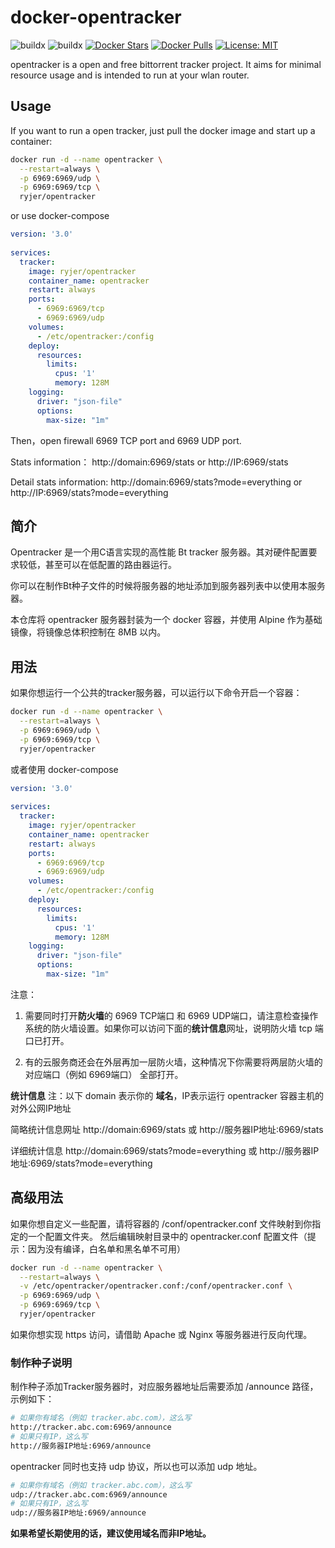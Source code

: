 # docker-opentracker

![buildx](https://github.com/ryjer/docker-opentracker/workflows/buildx/badge.svg)
![buildx](https://github.com/ryjer/docker-opentracker/workflows/buildx-debian/badge.svg)
[![Docker Stars](https://img.shields.io/docker/stars/ryjer/opentracker.svg)](https://hub.docker.com/r/ryjer/opentracker/)
[![Docker Pulls](https://img.shields.io/docker/pulls/ryjer/opentracker.svg)](https://hub.docker.com/r/ryjer/opentracker/)
[![License: MIT](https://img.shields.io/badge/License-MIT-yellow.svg)](https://opensource.org/licenses/MIT)

opentracker is a open and free bittorrent tracker project. It aims for minimal resource usage and is intended to run at your wlan router. 
## Usage
If you want to run a open tracker, just pull the docker image and start up a container:
```bash
docker run -d --name opentracker \
  --restart=always \
  -p 6969:6969/udp \
  -p 6969:6969/tcp \
  ryjer/opentracker
```

or use docker-compose
```yaml
version: '3.0'
  
services:
  tracker:
    image: ryjer/opentracker
    container_name: opentracker
    restart: always
    ports:
      - 6969:6969/tcp
      - 6969:6969/udp
    volumes:
      - /etc/opentracker:/config
    deploy:
      resources:
        limits:
          cpus: '1'
          memory: 128M
    logging:
      driver: "json-file"
      options:
        max-size: "1m"
```

Then，open firewall 6969 TCP port and 6969 UDP port.

Stats information：
http://domain:6969/stats or http://IP:6969/stats

Detail stats information:
http://domain:6969/stats?mode=everything or http://IP:6969/stats?mode=everything
## 简介
Opentracker 是一个用C语言实现的高性能 Bt tracker 服务器。其对硬件配置要求较低，甚至可以在低配置的路由器运行。

你可以在制作Bt种子文件的时候将服务器的地址添加到服务器列表中以使用本服务器。

本仓库将 opentracker 服务器封装为一个 docker 容器，并使用 Alpine 作为基础镜像，将镜像总体积控制在 8MB 以内。
## 用法
如果你想运行一个公共的tracker服务器，可以运行以下命令开启一个容器：
```bash
docker run -d --name opentracker \
  --restart=always \
  -p 6969:6969/udp \
  -p 6969:6969/tcp \
  ryjer/opentracker
```

或者使用 docker-compose

```yaml
version: '3.0'
  
services:
  tracker:
    image: ryjer/opentracker
    container_name: opentracker
    restart: always
    ports:
      - 6969:6969/tcp
      - 6969:6969/udp
    volumes:
      - /etc/opentracker:/config
    deploy:
      resources:
        limits:
          cpus: '1'
          memory: 128M
    logging:
      driver: "json-file"
      options:
        max-size: "1m"
```

注意：
1. 需要同时打开**防火墙**的 6969 TCP端口 和 6969 UDP端口，请注意检查操作系统的防火墙设置。如果你可以访问下面的**统计信息**网址，说明防火墙 tcp 端口已打开。

2. 有的云服务商还会在外层再加一层防火墙，这种情况下你需要将两层防火墙的对应端口（例如 6969端口） 全部打开。

**统计信息**
注：以下 domain 表示你的 **域名**，IP表示运行 opentracker 容器主机的对外公网IP地址

简略统计信息网址 http://domain:6969/stats 或 http://服务器IP地址:6969/stats

详细统计信息 http://domain:6969/stats?mode=everything 或 http://服务器IP地址:6969/stats?mode=everything
## 高级用法
如果你想自定义一些配置，请将容器的 /conf/opentracker.conf 文件映射到你指定的一个配置文件夹。
然后编辑映射目录中的 opentracker.conf 配置文件（提示：因为没有编译，白名单和黑名单不可用）
```bash
docker run -d --name opentracker \
  --restart=always \
  -v /etc/opentracker/opentracker.conf:/conf/opentracker.conf \
  -p 6969:6969/udp \
  -p 6969:6969/tcp \
  ryjer/opentracker
```
如果你想实现 https 访问，请借助 Apache 或 Nginx 等服务器进行反向代理。
### 制作种子说明
制作种子添加Tracker服务器时，对应服务器地址后需要添加 /announce 路径，示例如下：
```bash
# 如果你有域名（例如 tracker.abc.com），这么写
http://tracker.abc.com:6969/announce
# 如果只有IP，这么写
http://服务器IP地址:6969/announce
```
opentracker 同时也支持 udp 协议，所以也可以添加 udp 地址。
```bash
# 如果你有域名（例如 tracker.abc.com），这么写
udp://tracker.abc.com:6969/announce
# 如果只有IP，这么写
udp://服务器IP地址:6969/announce
```
**如果希望长期使用的话，建议使用域名而非IP地址。**
